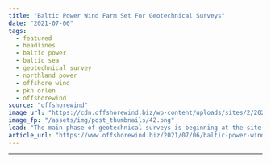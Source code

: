 ```yaml
---
title: "Baltic Power Wind Farm Set For Geotechnical Surveys"
date: "2021-07-06"
tags: 
  - featured
  - headlines
  - baltic power
  - baltic sea
  - geotechnical survey
  - northland power
  - offshore wind
  - pkn orlen
  - offshorewind
source: "offshorewind"
image_url: "https://cdn.offshorewind.biz/wp-content/uploads/sites/2/2021/07/06101003/Baltic-Power-Wind-Farm-Set-For-Geotechnical-Surveys.png"
image_fp: "/assets/img/post_thumbnails/42.png"
lead: "The main phase of geotechnical surveys is beginning at the site of the planned"
article_url: "https://www.offshorewind.biz/2021/07/06/baltic-power-wind-farm-set-for-geotechnical-surveys/"
---
```


---
